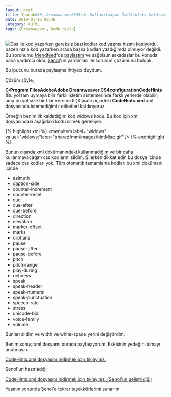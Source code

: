```yaml
---
layout: post
title: İpucu&#58; Dreamweaver&#39;da Kullanılmayan Özellikleri Kaldırmak
Date: 2010-01-15 00:46
Category: XHTML
tags: [Dreamweaver, kodu gizle]
---
```


![][100]Css ile kod yazarken gereksiz bazı kodlar kod yazma hızımı
kesiyordu, bazen hızla kod yazarken arada başka kodları yazdığımda
olmuyor değildi. Bu sorunumu [friendfeed][]'de [paylaştım][] ve sağolsun
arkadaşlar bu konuda bana yardımcı oldu. [Şenol][]'un yardımları ile
sorunun çözümünü bulduk.

Bu ipucunu burada paylaşma ihtiyacı duydum.

Çözüm şöyle;

**C:Program FilesAdobeAdobe Dreamweaver
CS4configurationCodeHints** (Bu yol tam uymaya bilir farklı işletim
sistemlerinde farklı yerlerde olabilir, ama bu yol size bir fikir
verecektir)Klasörü içindeki **CodeHints.xml** xml dosyasında
istemediğimiz etiketleri kaldırıyoruz.

Örneğin benim ilk kaldırdığım kod widows kodu. Bu kod için xml
dosyasındaki aşağıdaki kodu silmek gerekiyor.

{% highlight xml %}
	<menuitem label="widows" value="widows:"icon="shared/mm/images/hintMisc.gif" />
{% endhighlight %}

Bunun dışında xml dokümanındaki kullanmadığım ve bir daha
kullanmayacağım css kodlarını sildim. Silerken dikkat edin bu dosya
içinde sadece css kodları yok. Tüm otomatik tamamlama kodları bu xml
dokümanı içinde

-   azimuth
-   caption-side
-   counter-increment
-   counter-reset
-   cue
-   cue-after
-   cue-before
-   direction
-   elevation
-   marker-offset
-   marks
-   orphans
-   pause
-   pause-after
-   pause-before
-   pitch
-   pitch-range
-   play-during
-   richness
-   speak
-   speak-header
-   speak-numeral
-   speak-punctuation
-   speech-rate
-   stress
-   unicode-bidi
-   voice-family
-   volume

Bunları sildim ve width ve white-space yerini değiştirdim.

Benim sonuç xml dosyamı burada paylaşıyorum. Eskisinin yedeğini almayı
unutmayın.

[CodeHints.xml dosyasını indirmek için tıklayınız.][]

Şenol'un hazırladığı

[CodeHints.xml dosyasını indirmek için tıklayınız. (Şenol'un geliştridiği)][]

Yazının sonunda Şenol'a tekrar teşekkürlerimi sunarım.


  [100]: /images/code_hig-300x194.gif
  [friendfeed]: http://friendfeed.com/fatihhayri "friendfeed"
  [paylaştım]: http://ff.im/efoQ4 "paylaştım"
  [Şenol]: http://friendfeed.com/senol1 "Şenol"
  [CodeHints.xml dosyasını indirmek için tıklayınız.]: /dokumanlar/CodeHints.rar
  [CodeHints.xml dosyasını indirmek için tıklayınız. (Şenol'un   geliştridiği)]: http://www.4shared.com/file/197529116/bfc9e2ec/CodeHints.html?err=no-sess
